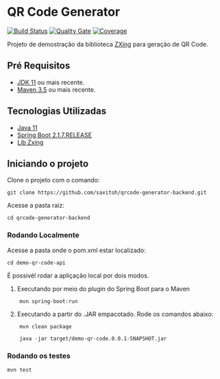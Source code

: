 # QR Code Generator

[![Build Status](https://travis-ci.org/savitoh/qrcode-generator-backend.svg?branch=master)](https://travis-ci.org/savitoh/qrcode-generator-backend.svg?branch=master)
[![Quality Gate](https://sonarcloud.io/api/project_badges/measure?project=com.savitoh:demo-qr-code&metric=alert_status)](https://sonarcloud.io/dashboard/index/com.savitoh:demo-qr-code)
[![Coverage](https://sonarcloud.io/api/project_badges/measure?project=com.savitoh:demo-qr-code&metric=coverage)](https://sonarcloud.io/component_measures?id=com.savitoh:demo-qr-code&metric=coverage)

Projeto de demostração da biblioteca [ZXing] para geração de QR Code.

## Pré Requisitos

- [JDK 11] ou mais recente.
- [Maven 3.5] ou mais recente.

## Tecnologias Utilizadas

- [Java 11]
- [Spring Boot 2.1.7.RELEASE]
- [Lib Zxing]

## Iniciando o projeto

Clone o projeto com o comando:

```
git clone https://github.com/savitoh/qrcode-generator-backend.git
```

Acesse a pasta raiz:

```
cd qrcode-generator-backend
```

### Rodando Localmente

Acesse a pasta onde o pom.xml estar localizado:

```
cd demo-qr-code-api
```

É possivél rodar a apliçação local por dois modos.

1. Executando por meio do plugin do Spring Boot para o Maven

```
    mvn spring-boot:run
```

2. Executando a partir do .JAR empacotado. Rode os comandos abaixo:


```
    mvn clean package

    java -jar target/demo-qr-code.0.0.1-SNAPSHOT.jar
```

### Rodando os testes

```
mvn test
```


[ZXing]: <https://opensource.google/projects/zxing>
[Lib ZXing]: <https://opensource.google/projects/zxing>
[Java 11]: <https://www.oracle.com/java/technologies/javase-jdk11-downloads.html>
[Spring Boot 2.1.7.RELEASE]: <https://spring.io/projects/spring-boot>
[JDK 11]: <https://www.oracle.com/java/technologies/javase-downloads.html>
[Maven 3.5]: <https://maven.apache.org/download.cgi>
